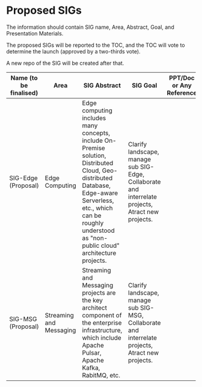 # Proposed SIGs

The information should contain SIG name, Area, Abstract, Goal, and Presentation Materials.

The proposed SIGs will be reported to the TOC, and the TOC will vote to determine the launch (approved by a two-thirds vote).

A new repo of the SIG will be created after that.


| Name (to be finalised)  |    Area     |  SIG Abstract  |  SIG Goal  | PPT/Doc or Any Reference| 
| ------------------------|-------------|---------------|------------| ----------------------- | 
| SIG-Edge (Proposal)| Edge Computing | Edge computing includes many concepts, include On-Premise solution, Distributed Cloud, Geo-distributed Database, Edge-aware Serverless, etc., which can be roughly understood as "non-public cloud" architecture projects. | Clarify landscape, manage sub SIG-Edge, Collaborate and interrelate projects, Atract new projects.  |  | 
| SIG-MSG (Proposal)| Streaming and Messaging | Streaming and Messaging projects are the key architect component of the enterprise infrastructure, which include Apache Pulsar, Apache Kafka, RabitMQ, etc.  | Clarify landscape, manage sub SIG-MSG, Collaborate and interrelate projects, Atract new projects.  |  | 

